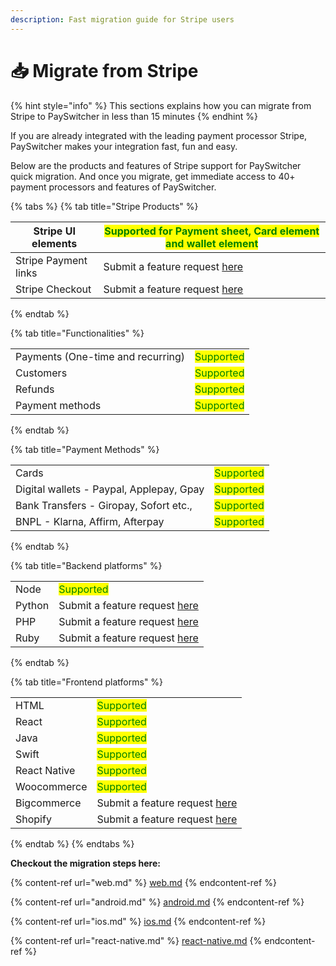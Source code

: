 ```yaml
---
description: Fast migration guide for Stripe users
---
```


# 📥 Migrate from Stripe

{% hint style="info" %}
This sections explains how you can migrate from Stripe to PaySwitcher in less than 15 minutes
{% endhint %}

If you are already integrated with the leading payment processor Stripe, PaySwitcher makes your integration fast, fun and easy.

Below are the products and features of Stripe support for PaySwitcher quick migration. And once you migrate, get immediate access to 40+ payment processors and features of PaySwitcher.

{% tabs %}
{% tab title="Stripe Products" %}


| Stripe UI elements   | <mark style="color:green;">Supported for Payment sheet, Card element and wallet element</mark>                         |
| -------------------- | ---------------------------------------------------------------------------------------------------------------------- |
| Stripe Payment links | Submit a feature request [here](https://github.com/payswitcherpay/payswitcher/discussions/new?category=ideas-feature-requests) |
| Stripe Checkout      | Submit a feature request [here](https://github.com/payswitcherpay/payswitcher/discussions/new?category=ideas-feature-requests) |
{% endtab %}

{% tab title="Functionalities" %}


|                                   |                                             |
| --------------------------------- | ------------------------------------------- |
| Payments (One-time and recurring) | <mark style="color:green;">Supported</mark> |
| Customers                         | <mark style="color:green;">Supported</mark> |
| Refunds                           | <mark style="color:green;">Supported</mark> |
| Payment methods                   | <mark style="color:green;">Supported</mark> |
{% endtab %}

{% tab title="Payment Methods" %}


|                                          |                                             |
| ---------------------------------------- | ------------------------------------------- |
| Cards                                    | <mark style="color:green;">Supported</mark> |
| Digital wallets - Paypal, Applepay, Gpay | <mark style="color:green;">Supported</mark> |
| Bank Transfers - Giropay, Sofort etc.,   | <mark style="color:green;">Supported</mark> |
| BNPL - Klarna, Affirm, Afterpay          | <mark style="color:green;">Supported</mark> |
{% endtab %}

{% tab title="Backend platforms" %}


|        |                                                                                                                        |
| ------ | ---------------------------------------------------------------------------------------------------------------------- |
| Node   | <mark style="color:green;">Supported</mark>                                                                            |
| Python | Submit a feature request [here](https://github.com/payswitcherpay/payswitcher/discussions/new?category=ideas-feature-requests) |
| PHP    | Submit a feature request [here](https://github.com/payswitcherpay/payswitcher/discussions/new?category=ideas-feature-requests) |
| Ruby   | Submit a feature request [here](https://github.com/payswitcherpay/payswitcher/discussions/new?category=ideas-feature-requests) |
{% endtab %}

{% tab title="Frontend platforms" %}


|              |                                                                                                                        |
| ------------ | ---------------------------------------------------------------------------------------------------------------------- |
| HTML         | <mark style="color:green;">Supported</mark>                                                                            |
| React        | <mark style="color:green;">Supported</mark>                                                                            |
| Java         | <mark style="color:green;">Supported</mark>                                                                            |
| Swift        | <mark style="color:green;">Supported</mark>                                                                            |
| React Native | <mark style="color:green;">Supported</mark>                                                                            |
| Woocommerce  | <mark style="color:green;">Supported</mark>                                                                            |
| Bigcommerce  | Submit a feature request [here](https://github.com/payswitcherpay/payswitcher/discussions/new?category=ideas-feature-requests) |
| Shopify      | Submit a feature request [here](https://github.com/payswitcherpay/payswitcher/discussions/new?category=ideas-feature-requests) |
{% endtab %}
{% endtabs %}

**Checkout the migration steps here:**

{% content-ref url="web.md" %}
[web.md](web.md)
{% endcontent-ref %}

{% content-ref url="android.md" %}
[android.md](android.md)
{% endcontent-ref %}

{% content-ref url="ios.md" %}
[ios.md](ios.md)
{% endcontent-ref %}

{% content-ref url="react-native.md" %}
[react-native.md](react-native.md)
{% endcontent-ref %}

